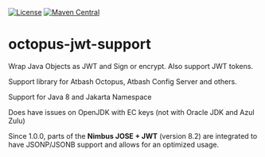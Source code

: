 [![License](https://img.shields.io/:license-Apache2-blue.svg)](http://www.apache.org/licenses/LICENSE-2.0)
[![Maven Central](https://maven-badges.herokuapp.com/maven-central/be.atbash.json/octopus-jwt-support/badge.svg)](https://maven-badges.herokuapp.com/maven-central/be.atbash.json/octopus-jwt-support)

# octopus-jwt-support
Wrap Java Objects as JWT and Sign or encrypt. Also support JWT tokens.

Support library for Atbash Octopus, Atbash Config Server and others.

Support for Java 8 and Jakarta Namespace

Does have issues on OpenJDK with EC keys (not with Oracle JDK and Azul Zulu)

Since 1.0.0, parts of the **Nimbus JOSE + JWT** (version 8.2) are integrated to have JSONP/JSONB support and allows for an optimized usage.